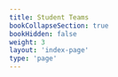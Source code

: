 ```yaml
---
title: Student Teams
bookCollapseSection: true
bookHidden: false
weight: 3
layout: 'index-page'
type: 'page'
---
```

